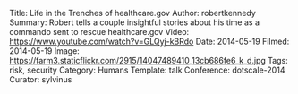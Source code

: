 Title: Life in the Trenches of healthcare.gov
Author: robertkennedy
Summary: Robert tells a couple insightful stories about his time as a commando sent to rescue healthcare.gov
Video: https://www.youtube.com/watch?v=GLQyj-kBRdo
Date: 2014-05-19
Filmed: 2014-05-19
Image: https://farm3.staticflickr.com/2915/14047489410_13cb686fe6_k_d.jpg
Tags: risk, security
Category: Humans
Template: talk
Conference: dotscale-2014
Curator: sylvinus


